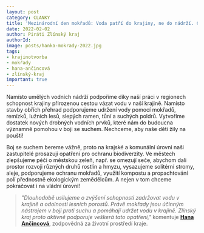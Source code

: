 ```yaml
---
layout: post
category: CLANKY
title: 'Mezinárodní den mokřadů: Voda patří do krajiny, ne do nádrží. Chceme živou krajinu!'
date: 2022-02-02
author: Piráti Zlínský kraj
authorId: 
image: posts/hanka-mokrady-2022.jpg
tags: 
- krajinotvorba
- mokřady
- hana-ančincová
- zlínský-kraj
important: true
---
```



Namísto umělých vodních nádrží podpoříme díky naší práci v regionech schopnost krajiny přirozenou cestou vázat vodu v naší krajině. Namísto stavby obřích přehrad podporujeme udržení vody pomocí mokřadů, remízků, lužních lesů, slepých ramen, tůní a suchých poldrů. Vytvoříme dostatek nových drobných vodních prvků, které nám do budoucna významně pomohou v boji se suchem. Nechceme, aby naše děti žily na poušti!

Boj se suchem bereme vážně, proto na krajské a komunální úrovni naši zastupitelé prosazují opatření pro ochranu biodiverzity. Ve městech zlepšujeme péči o městskou zeleň, např. se omezují seče, abychom dali prostor  rozvoji různých druhů rostlin a hmyzu, vysazujeme solitérní stromy, aleje, podporujeme ochranu mokřadů, využití kompostu a propachtování polí přednostně ekologickým zemědělcům. A nejen v tom chceme pokračovat i na vládní úrovni!

> *"Dlouhodobě usilujeme o zvýšení schopnosti zadržovat vodu v krajině a odolnosti lesních porostů. Právě mokřady jsou účinným nástrojem v boji proti suchu a pomáhají udržet vodu v krajině. Zlínský kraj proto aktivně podporuje veškerá tato opatření,"* komentuje **[Hana Ančincová](https://zlinsky.pirati.cz/lide/hana-ancincova/)**, zodpovědná za životní prostředí kraje.
> 
